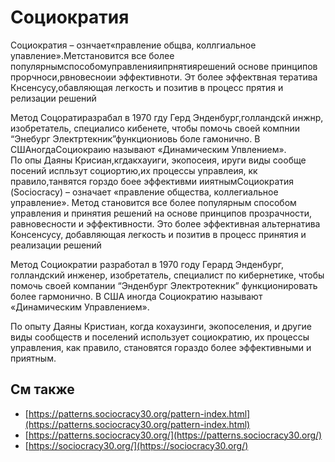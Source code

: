 # Социократия

Социократия – ознчает«правление общва, коллгиальное упавление».Метстановится все более популярнымспособомуправленияипрнятиярешений основе принципов прорчноси,рвновесноии эффективноти.  Эт более эффектвная тератива Кнсенсусу,обавляющая легкость и позитив в процесс прятия и релизации решений  
  
Метод Соцоратиразрабал в 1970 гду Герд Энденбург,голландскй инжнр, изобретатель, специалисо кибенете, чтобы помочь своей компнии “Энебург Электртекник”функциониовь боле гамонично. В СШАногдаСоциокраию называют «Динамическим Упвлением».  
По опы Даяны Крисиан,кгдакхауиги, экопосеия, ируги виды сообще посений испльзут социортию,их процессы управлеия, кк правило,танвятся горздо боее эффективми ииятнымСоциократия \(Sociocracy\) –  означает «правление общества, коллегиальное управление». Метод становится все более популярным способом управления и принятия решений на основе принципов прозрачности, равновесности и эффективности.  Это более эффективная альтернатива Консенсусу, добавляющая легкость и позитив в процесс принятия и реализации решений  
  
Метод Социократии разработал в 1970 году Герард Энденбург, голландский инженер, изобретатель, специалист по кибернетике, чтобы помочь своей компании “Энденбург Электротекник” функционировать более гармонично. В США иногда Социократию называют «Динамическим Управлением».  
  
По опыту Даяны Кристиан, когда кохаузинги, экопоселения, и другие виды сообществ и поселений использует социократию, их процессы управления, как правило, становятся гораздо более эффективными и приятным.

## См также

* [https://patterns.sociocracy30.org/pattern-index.html](https://patterns.sociocracy30.org/pattern-index.html)
* [https://patterns.sociocracy30.org/](https://patterns.sociocracy30.org/)
* [https://sociocracy30.org/](https://sociocracy30.org/)

